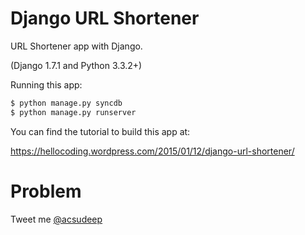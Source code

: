 # Django URL Shortener

URL Shortener app with Django.

(Django 1.7.1 and Python 3.3.2+)


Running this app:

```bash
$ python manage.py syncdb 
$ python manage.py runserver
```

You can find the tutorial to build this app at:

https://hellocoding.wordpress.com/2015/01/12/django-url-shortener/

# Problem
Tweet me [@acsudeep](http://twitter.com/acsudeep)
